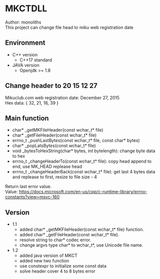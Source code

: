 # MKCTDLL
Author: monoliths <br>
This project can change file head to miku web registration date

## Environment
- C++ version
  - C++17 standard
- JAVA version
  - Openjdk >= 1.8

## Change header to 20 15 12 27
Mikuclub.com web registration date: December 27, 2015 <br>
Hex data: { 32, 21, 18, 39 }

## Main function
  - char* _getMKFileHeader(const wchar_t* file)
  - char* _getFileHeader(const wchar_t* file)
  - errno_t _pushLastBytes(const wchar_t* file, const char* bytes)
  - char* _popLatsBytes(const wchar_t* file)
  - void _bytesToHexString(char* bytes, int bytelength): change byte data to hex
  - errno_t _changeHeaderTo(const wchar_t* file): copy head append to end, use MK_HEAD replease head
  - errno_t _changeHeaderBack(const wchar_t* file): get last 4 bytes data and replease to first, resize to file size - 4 

Return last error value.<br>
Value: https://docs.microsoft.com/en-us/cpp/c-runtime-library/errno-constants?view=msvc-160

## Version
- 1.1
  - added char* _getMKFileHeader(const wchar_t* file) function.
  - added char* _getFileHeader(const wchar_t* file).
  - resolve string to char* codec error.
  - change argvs type char* to wchar_t*, use Unicode file name.
- 1.2
  - added java version of MKCT
  - added new two function
  - use constexpr to initialize some const data
  - solve header cover 4 to 8 bytes error
